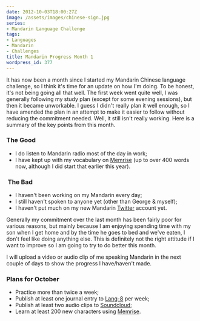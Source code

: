 ```yaml
---
date: 2012-10-03T18:00:27Z
image: /assets/images/chinese-sign.jpg
series:
- Mandarin Language Challenge
tags:
- Languages
- Mandarin
- Challenges
title: Mandarin Progress Month 1
wordpress_id: 377
---
```


It has now been a month since I started my Mandarin Chinese language challenge, so I think it's time
for an update on how I'm doing. To be honest, it's not being going all that well. The first week
went quite well, I was generally following my study plan (except for some evening sessions), but
then it became unworkable. I guess I didn't really plan it well enough, so I have amended the plan
in an attempt to make it easier to follow without reducing the commitment needed. Well, it still
isn't really working. Here is a summary of the key points from this month.

### The Good
	
  * I do listen to Mandarin radio most of the day in work;
  * I have kept up with my vocabulary on [Memrise][1] (up to over 400 words now,
    although I did start that earlier this year).

###  The Bad

  * I haven't been working on my Mandarin every day;
  * I still haven't spoken to anyone yet (other than George & myself);
  * I haven't put much on my new Mandarin [Twitter][2] account yet.

Generally my commitment over the last month has been fairly poor for various reasons, but mainly
because I am enjoying spending time with my son when I get home and by the time he goes to bed and
we've eaten, I don't feel like doing anything else. This is definitely not the right attitude if I
want to improve so I am going to try to do better this month.

I will upload a video or audio clip of me speaking Mandarin in the next couple of days to show the
progress I have/haven't made.

### Plans for October
	
  * Practice more than twice a week;
  * Publish at least one journal entry to [Lang-8][3] per week;
  * Publish at least two audio clips to [Soundcloud][4];
  * Learn at least 200 new characters using [Memrise][1].

[1]: //www.memrise.com
[2]: //twitter.com/richard_p2_ZH
[3]: //lang-8.com
[4]: //soundcloud.com/
